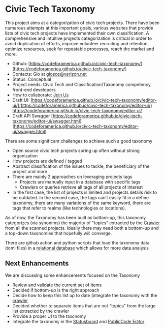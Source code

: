 # Civic Tech Taxonomy

This project aims at a categorization of civic tech projects. There have been numerous attempts at this important goals, various websites that provide lists of civic tech projects have implemented their own classification.
A comprehensive and intuitive projects categorization is critical in order to avoid duplication of efforts, improve volunteer recruiting and retention, optimize resources, seek for repeatable processes, reach the market and more.

- Github: [https://codeforamerica.github.io/civic-tech-taxonomy/](https://codeforamerica.github.io/civic-tech-taxonomy/)
- Contacts: Gio at giosce@verizon.net 
- Status: Conceptual
- Project needs: Civic Tech and Classification/Taxonomy competency, front-end developers
- How to collaborate: [Join Us](../join-us.md#how-to-participate)
- Draft UI: [https://codeforamerica.github.io/civic-tech-taxonomy/editor-ui/](https://codeforamerica.github.io/civic-tech-taxonomy/editor-ui/) https://codeforamerica.github.io/civic-tech-taxonomy/editor-ui/
- Draft API Swagger [https://codeforamerica.github.io/civic-tech-taxonomy/editor-ui/swagger.html] (https://codeforamerica.github.io/civic-tech-taxonomy/editor-ui/swagger.html)

There are some significant challenges to achieve such a good taxonomy

- Open source civic tech projects spring up often without strong organization
- How projects are defined / tagged
- Abstract classification of the issues to tackle, the beneficiary of the project and more
- There are mainly 2 approaches on leveraging projects tags
  - Projects are manually input in a database with specific tags
  - Crawlers or queries retrieve all tags of all projects of interest
- In the first case, the list of projects is limited and projects details risk to be outdated. In the second case, the tags can’t easily fit in a define taxonomy, there are many variations of the same keyword, there are tags that refer to realms (like technologies or locations).

As of now, the Taxonomy has been built as bottom-up, this taxonomy categorizes (via synonims) the majority of "topics" extracted by the [Crawler](crawler/README.md) from all the scanned projects.
Ideally there may need both a bottom-up and a top-down taxonomies that hopefully will converge.

There are github action and python scripts that load the taxonomy data (toml files) in a [relational database](https://codeforamerica.github.io/nac-sandbox-cluster/civic-tech-taxonomy/mysql/) which allows for more data analysis

## Next Enhancements

We are discussing some enhancements focused on the Taxonomy

- Review and validate the current set of items
- Decided if bottom-up is the right approach
- Decide how to keep this list up to date (integrate the taxonomy with the [crawler](crawler/README.md)
- Decided whether to separate items that are not "topics" from the large list extracted by the crawler
- Provide a proper UI to the taxonomy
- Integrate the taxonomy in the [Statusboard](../statusboard.md) and [PublicCode Editor](../publiccode-helper)

